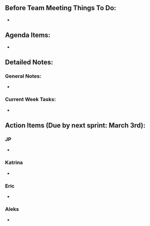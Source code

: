 ## Before Team Meeting Things To Do:
- 

## Agenda Items:
- 

## Detailed Notes:
### General Notes:
- 

### Current Week Tasks:
- 

## Action Items (Due by next sprint: March 3rd):
### JP
- 

### Katrina
- 

### Eric
- 

### Aleks
- 
